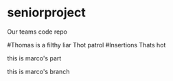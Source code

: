 # seniorproject
Our teams code repo

#Thomas
is a filthy liar
Thot patrol
#Insertions
Thats hot

this is marco's part


this is marco's branch

